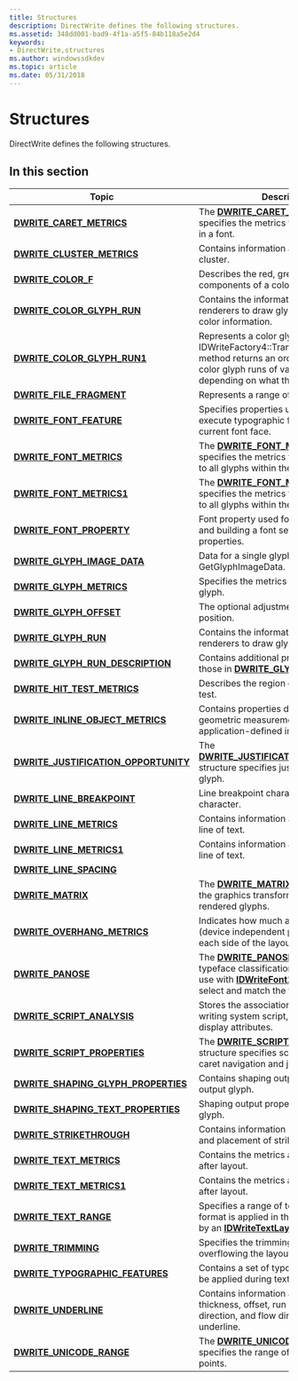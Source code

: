 ```yaml
---
title: Structures
description: DirectWrite defines the following structures.
ms.assetid: 348dd001-bad9-4f1a-a5f5-84b118a5e2d4
keywords:
- DirectWrite,structures
ms.author: windowssdkdev
ms.topic: article
ms.date: 05/31/2018
---
```


# Structures

DirectWrite defines the following structures.

## In this section



| Topic                                                                                     | Description                                                                                                                                                                                                     |
|-------------------------------------------------------------------------------------------|-----------------------------------------------------------------------------------------------------------------------------------------------------------------------------------------------------------------|
| [**DWRITE\_CARET\_METRICS**](/windows/desktop/api/Dwrite_1/ns-dwrite_1-dwrite_caret_metrics)<br/>                         | The [**DWRITE\_CARET\_METRICS**](/windows/desktop/api/Dwrite_1/ns-dwrite_1-dwrite_caret_metrics) structure specifies the metrics for caret placement in a font.<br/>                                                                            |
| [**DWRITE\_CLUSTER\_METRICS**](/windows/desktop/api/dwrite/ns-dwrite-dwrite_cluster_metrics)<br/>                     | Contains information about a glyph cluster.<br/>                                                                                                                                                          |
| [**DWRITE\_COLOR\_F**](dwrite-color-f.md)<br/>                                     | Describes the red, green, blue, and alpha components of a color.<br/>                                                                                                                                     |
| [**DWRITE\_COLOR\_GLYPH\_RUN**](/windows/desktop/api/DWrite_2/ns-dwrite_2-dwrite_color_glyph_run)<br/>                    | Contains the information needed by renderers to draw glyph runs with glyph color information.<br/>                                                                                                        |
| [**DWRITE\_COLOR\_GLYPH\_RUN1**](/windows/desktop/api/dwrite_3/ns-dwrite_3-dwrite_color_glyph_run1)<br/>                  | Represents a color glyph run. The IDWriteFactory4::TranslateColorGlyphRun method returns an ordered collection of color glyph runs of varying types depending on what the font supports.<br/>             |
| [**DWRITE\_FILE\_FRAGMENT**](/windows/desktop/api/dwrite_3/ns-dwrite_3-dwrite_file_fragment)<br/>                         | Represents a range of bytes in a font file.<br/>                                                                                                                                                          |
| [**DWRITE\_FONT\_FEATURE**](/windows/desktop/api/dwrite/ns-dwrite-dwrite_font_feature)<br/>                           | Specifies properties used to identify and execute typographic features in the current font face.<br/>                                                                                                     |
| [**DWRITE\_FONT\_METRICS**](/windows/desktop/api/dwrite/ns-dwrite-dwrite_font_metrics)<br/>                           | The [**DWRITE\_FONT\_METRICS**](/windows/desktop/api/dwrite/ns-dwrite-dwrite_font_metrics) structure specifies the metrics that are applicable to all glyphs within the font face.<br/>                                                     |
| [**DWRITE\_FONT\_METRICS1**](/windows/desktop/api/Dwrite_1/ns-dwrite_1-dwrite_font_metrics1)<br/>                         | The [**DWRITE\_FONT\_METRICS1**](/windows/desktop/api/Dwrite_1/ns-dwrite_1-dwrite_font_metrics1) structure specifies the metrics that are applicable to all glyphs within the font face.<br/>                                                   |
| [**DWRITE\_FONT\_PROPERTY**](/windows/desktop/api/dwrite_3/ns-dwrite_3-dwrite_font_property)<br/>                         | Font property used for filtering font sets and building a font set with explicit properties.<br/>                                                                                                         |
| [**DWRITE\_GLYPH\_IMAGE\_DATA**](/windows/desktop/api/dwrite_3/ns-dwrite_3-dwrite_glyph_image_data)<br/>                  | Data for a single glyph from GetGlyphImageData.<br/>                                                                                                                                                      |
| [**DWRITE\_GLYPH\_METRICS**](/windows/desktop/api/dwrite/ns-dwrite-dwrite_glyph_metrics)<br/>                         | Specifies the metrics of an individual glyph.<br/>                                                                                                                                                        |
| [**DWRITE\_GLYPH\_OFFSET**](/windows/desktop/api/dwrite/ns-dwrite-dwrite_glyph_offset)<br/>                           | The optional adjustment to a glyph's position.<br/>                                                                                                                                                       |
| [**DWRITE\_GLYPH\_RUN**](/windows/desktop/api/dwrite/ns-dwrite-dwrite_glyph_run)<br/>                                 | Contains the information needed by renderers to draw glyph runs.<br/>                                                                                                                                     |
| [**DWRITE\_GLYPH\_RUN\_DESCRIPTION**](/windows/desktop/api/dwrite/ns-dwrite-dwrite_glyph_run_description)<br/>        | Contains additional properties related to those in [**DWRITE\_GLYPH\_RUN**](/windows/desktop/api/dwrite/ns-dwrite-dwrite_glyph_run).<br/>                                                                                                   |
| [**DWRITE\_HIT\_TEST\_METRICS**](/windows/desktop/api/dwrite/ns-dwrite-dwrite_hit_test_metrics)<br/>                  | Describes the region obtained by a hit test.<br/>                                                                                                                                                         |
| [**DWRITE\_INLINE\_OBJECT\_METRICS**](/windows/desktop/api/dwrite/ns-dwrite-dwrite_inline_object_metrics)<br/>        | Contains properties describing the geometric measurement of an application-defined inline object.<br/>                                                                                                    |
| [**DWRITE\_JUSTIFICATION\_OPPORTUNITY**](/windows/desktop/api/Dwrite_1/ns-dwrite_1-dwrite_justification_opportunity)<br/> | The [**DWRITE\_JUSTIFICATION\_OPPORTUNITY**](/windows/desktop/api/Dwrite_1/ns-dwrite_1-dwrite_justification_opportunity) structure specifies justification info per glyph.<br/>                                                                 |
| [**DWRITE\_LINE\_BREAKPOINT**](/windows/desktop/api/dwrite/ns-dwrite-dwrite_line_breakpoint)<br/>                     | Line breakpoint characteristics of a character.<br/>                                                                                                                                                      |
| [**DWRITE\_LINE\_METRICS**](/windows/desktop/api/dwrite/ns-dwrite-dwrite_line_metrics)<br/>                           | Contains information about a formatted line of text.<br/>                                                                                                                                                 |
| [**DWRITE\_LINE\_METRICS1**](/windows/desktop/api/dwrite_3/ns-dwrite_3-dwrite_line_metrics1)<br/>                         | Contains information about a formatted line of text.<br/>                                                                                                                                                 |
| [**DWRITE\_LINE\_SPACING**](/windows/desktop/api/Dwrite_3/ns-dwrite_3-dwrite_line_spacing)<br/>                           |                                                                                                                                                                                                                 |
| [**DWRITE\_MATRIX**](/windows/desktop/api/dwrite/ns-dwrite-dwrite_matrix)<br/>                                        | The [**DWRITE\_MATRIX**](/windows/desktop/api/dwrite/ns-dwrite-dwrite_matrix) structure specifies the graphics transform to be applied to rendered glyphs.<br/>                                                                             |
| [**DWRITE\_OVERHANG\_METRICS**](/windows/desktop/api/dwrite/ns-dwrite-dwrite_overhang_metrics)<br/>                   | Indicates how much any visible DIPs (device independent pixels) overshoot each side of the layout or inline objects.<br/>                                                                                 |
| [**DWRITE\_PANOSE**](/windows/desktop/api/Dwrite_1/ns-dwrite_1-dwrite_panose)<br/>                                        | The [**DWRITE\_PANOSE**](/windows/desktop/api/Dwrite_1/ns-dwrite_1-dwrite_panose) union describes typeface classification values that you use with [**IDWriteFont1::GetPanose**](https://msdn.microsoft.com/en-us/library/Hh780406(v=VS.85).aspx) to select and match the font.<br/> |
| [**DWRITE\_SCRIPT\_ANALYSIS**](/windows/desktop/api/dwrite/ns-dwrite-dwrite_script_analysis)<br/>                     | Stores the association of text and its writing system script, as well as some display attributes.<br/>                                                                                                    |
| [**DWRITE\_SCRIPT\_PROPERTIES**](/windows/desktop/api/Dwrite_1/ns-dwrite_1-dwrite_script_properties)<br/>                 | The [**DWRITE\_SCRIPT\_PROPERTIES**](/windows/desktop/api/Dwrite_1/ns-dwrite_1-dwrite_script_properties) structure specifies script properties for caret navigation and justification.<br/>                                                     |
| [**DWRITE\_SHAPING\_GLYPH\_PROPERTIES**](/windows/desktop/api/dwrite/ns-dwrite-dwrite_shaping_glyph_properties)<br/>  | Contains shaping output properties for an output glyph.<br/>                                                                                                                                              |
| [**DWRITE\_SHAPING\_TEXT\_PROPERTIES**](/windows/desktop/api/dwrite/ns-dwrite-dwrite_shaping_text_properties)<br/>    | Shaping output properties for an output glyph.<br/>                                                                                                                                                       |
| [**DWRITE\_STRIKETHROUGH**](/windows/desktop/api/dwrite/ns-dwrite-dwrite_strikethrough)<br/>                          | Contains information regarding the size and placement of strikethroughs.<br/>                                                                                                                             |
| [**DWRITE\_TEXT\_METRICS**](/windows/desktop/api/dwrite/ns-dwrite-dwrite_text_metrics)<br/>                           | Contains the metrics associated with text after layout.<br/>                                                                                                                                              |
| [**DWRITE\_TEXT\_METRICS1**](/windows/desktop/api/dwrite_2/ns-dwrite_2-dwrite_text_metrics1)<br/>                         | Contains the metrics associated with text after layout.<br/>                                                                                                                                              |
| [**DWRITE\_TEXT\_RANGE**](/windows/desktop/api/dwrite/ns-dwrite-dwrite_text_range)<br/>                               | Specifies a range of text positions where format is applied in the text represented by an [**IDWriteTextLayout**](https://msdn.microsoft.com/en-us/library/Dd316718(v=VS.85).aspx) object.<br/>                                                     |
| [**DWRITE\_TRIMMING**](/windows/desktop/api/dwrite/ns-dwrite-dwrite_trimming)<br/>                                    | Specifies the trimming option for text overflowing the layout box. <br/>                                                                                                                                  |
| [**DWRITE\_TYPOGRAPHIC\_FEATURES**](/windows/desktop/api/dwrite/ns-dwrite-dwrite_typographic_features)<br/>           | Contains a set of typographic features to be applied during text shaping.<br/>                                                                                                                            |
| [**DWRITE\_UNDERLINE**](/windows/desktop/api/dwrite/ns-dwrite-dwrite_underline)<br/>                                  | Contains information about the width, thickness, offset, run height, reading direction, and flow direction of an underline. <br/>                                                                         |
| [**DWRITE\_UNICODE\_RANGE**](/windows/desktop/api/Dwrite_1/ns-dwrite_1-dwrite_unicode_range)<br/>                         | The [**DWRITE\_UNICODE\_RANGE**](/windows/desktop/api/Dwrite_1/ns-dwrite_1-dwrite_unicode_range) structure specifies the range of Unicode code points.<br/>                                                                                     |



 

 

 





